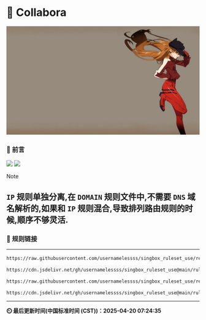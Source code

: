 
# 🧸 Collabora
![](https://raw.githubusercontent.com/usernamelessss/picture-bed/main/images/202504042256831.jpg)
### 📣 前言
![](https://shields.io/badge/-移除重复规则-ff69b4) ![](https://shields.io/badge/-IP&nbsp;规则单独存放不与&nbsp;DOMAIN&nbsp;等混合-green)
> [!NOTE]
**`IP` 规则单独分离,在 `DOMAIN` 规则文件中,不需要 `DNS` 域名解析的,如果和 `IP` 规则混合,导致排列路由规则的时候,顺序不够灵活.**
---

###  🔗 规则链接
---

```url
https://raw.githubusercontent.com/usernamelessss/singbox_ruleset_use/refs/heads/main/rule/Collabora/Collabora_No_IP.json
```

```url
https://cdn.jsdelivr.net/gh/usernamelessss/singbox_ruleset_use@main/rule/Collabora/Collabora_No_IP.json
```

```url
https://raw.githubusercontent.com/usernamelessss/singbox_ruleset_use/refs/heads/main/rule/Collabora/Collabora_No_IP.srs
```

```url
https://cdn.jsdelivr.net/gh/usernamelessss/singbox_ruleset_use@main/rule/Collabora/Collabora_No_IP.srs
```

---
**⏲️ 最后更新时间(中国标准时间 (CST))：2025-04-20 07:24:35**
